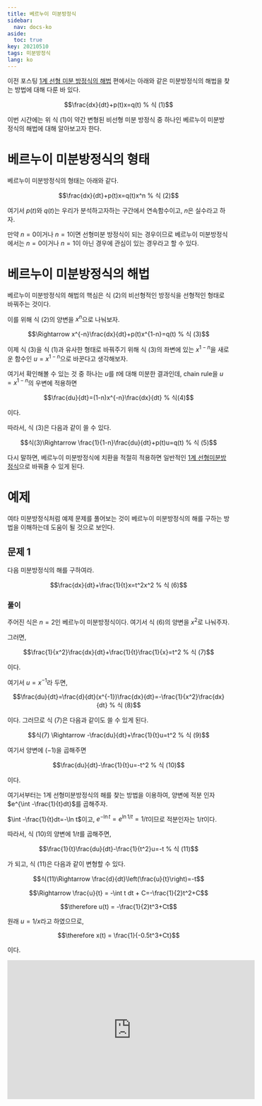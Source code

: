 ```yaml
---
title: 베르누이 미분방정식
sidebar:
  nav: docs-ko
aside:
  toc: true
key: 20210510
tags: 미분방정식
lang: ko
---
```


이전 포스팅 [1계 선형 미분 방정식의 해법](https://angeloyeo.github.io/2021/05/08/first_order_linear_equations.html) 편에서는 아래와 같은 미분방정식의 해법을 찾는 방법에 대해 다룬 바 있다.

$$\frac{dx}{dt}+p(t)x=q(t) % 식 (1)$$

이번 시간에는 위 식 (1)이 약간 변형된 비선형 미분 방정식 중 하나인 베르누이 미분방정식의 해법에 대해 알아보고자 한다.

# 베르누이 미분방정식의 형태

베르누이 미분방정식의 형태는 아래와 같다.

$$\frac{dx}{dt}+p(t)x=q(t)x^n % 식 (2)$$

여기서 $p(t)$와 $q(t)$는 우리가 분석하고자하는 구간에서 연속함수이고, $n$은 실수라고 하자.

만약 $n=0$이거나 $n=1$이면 선형미분 방정식이 되는 경우이므로 베르누이 미분방정식에서는 $n=0$이거나 $n=1$이 아닌 경우에 관심이 있는 경우라고 할 수 있다.

# 베르누이 미분방정식의 해법

베르누이 미분방정식의 해법의 핵심은 식 (2)의 비선형적인 방정식을 선형적인 형태로 바꿔주는 것이다.

이를 위해 식 (2)의 양변을 $x^n$으로 나눠보자.

$$\Rightarrow x^{-n}\frac{dx}{dt}+p(t)x^{1-n}=q(t) % 식 (3)$$

이제 식 (3)을 식 (1)과 유사한 형태로 바꿔주기 위해 식 (3)의 좌변에 있는 $x^{1-n}$을 새로운 함수인 $u=x^{1-n}$으로 바꾼다고 생각해보자.

여기서 확인해볼 수 있는 것 중 하나는 $u$를 $t$에 대해 미분한 결과인데, chain rule을 $u=x^{1-n}$의 우변에 적용하면

$$\frac{du}{dt}=(1-n)x^{-n}\frac{dx}{dt} % 식(4)$$

이다.

따라서, 식 (3)은 다음과 같이 쓸 수 있다.

$$식(3)\Rightarrow \frac{1}{1-n}\frac{du}{dt}+p(t)u=q(t) % 식 (5)$$

다시 말하면, 베르누이 미분방정식에 치환을 적절히 적용하면 일반적인 [1계 선형미분방정식](https://angeloyeo.github.io/2021/05/08/first_order_linear_equations.html)으로 바꿔줄 수 있게 된다.

# 예제

여타 미분방정식처럼 예제 문제를 풀어보는 것이 베르누이 미분방정식의 해를 구하는 방법을 이해하는데 도움이 될 것으로 보인다.

## 문제 1

다음 미분방정식의 해를 구하여라.

$$\frac{dx}{dt}+\frac{1}{t}x=t^2x^2 % 식 (6)$$

### 풀이

주어진 식은 $n=2$인 베르누이 미분방정식이다. 여기서 식 (6)의 양변을 $x^2$로 나눠주자.

그러면,

$$\frac{1}{x^2}\frac{dx}{dt}+\frac{1}{t}\frac{1}{x}=t^2 % 식 (7)$$

이다.

여기서 $u=x^{-1}$라 두면,

$$\frac{du}{dt}=\frac{d}{dt}(x^{-1})\frac{dx}{dt}=-\frac{1}{x^2}\frac{dx}{dt} % 식 (8)$$

이다. 그러므로 식 (7)은 다음과 같이도 쓸 수 있게 된다.

$$식(7) \Rightarrow -\frac{du}{dt}+\frac{1}{t}u=t^2 % 식 (9)$$

여기서 양변에 $(-1)$을 곱해주면

$$\frac{du}{dt}-\frac{1}{t}u=-t^2 % 식 (10)$$

이다.

여기서부터는 1계 선형미분방정식의 해를 찾는 방법을 이용하여, 양변에 적분 인자 $e^{\int -\frac{1}{t}dt}$를 곱해주자.

$\int -\frac{1}{t}dt=-\ln t$이고, $e^{-\ln t}=e^{\ln 1/t}=1/t$이므로 적분인자는 $1/t$이다.

따라서, 식 (10)의 양변에 $1/t$를 곱해주면,

$$\frac{1}{t}\frac{du}{dt}-\frac{1}{t^2}u=-t % 식 (11)$$

가 되고, 식 (11)은 다음과 같이 변형할 수 있다.

$$식(11)\Rightarrow \frac{d}{dt}\left(\frac{u}{t}\right)=-t$$

$$\Rightarrow \frac{u}{t} = -\int t dt + C=-\frac{1}{2}t^2+C$$

$$\therefore u(t) = -\frac{1}{2}t^3+Ct$$

원래 $u=1/x$라고 하였으므로, 

$$\therefore x(t) = \frac{1}{-0.5t^3+Ct}$$

이다.

<center>
  <iframe width="560" height="315" src="https://www.youtube.com/embed/Fluz6bjmgm8" title="YouTube video player" frameborder="0" allow="accelerometer; autoplay; clipboard-write; encrypted-media; gyroscope; picture-in-picture" allowfullscreen></iframe>
</center>
